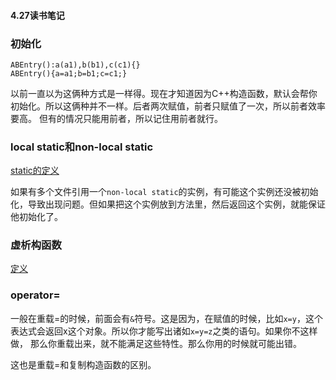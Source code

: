 #### 4.27读书笔记
### 初始化
    ABEntry():a(a1),b(b1),c(c1){}
    ABEntry(){a=a1;b=b1;c=c1;}
以前一直以为这俩种方式是一样得。现在才知道因为C++构造函数，默认会帮你初始化。所以这俩种并不一样。后者两次赋值，前者只赋值了一次，所以前者效率要高。
但有的情况只能用前者，所以记住用前者就行。

### local static和non-local static
[static的定义](https://github.com/bloodycoder/bookCollection/blob/master/notes/elements/static.md)

如果有多个文件引用一个`non-local static`的实例，有可能这个实例还没被初始化，导致出现问题。但如果把这个实例放到方法里，然后返回这个实例，就能保证他初始化了。

### 虚析构函数

[定义](https://github.com/bloodycoder/bookCollection/blob/master/notes/elements/%E8%99%9A%E5%87%BD%E6%95%B0.md)

### operator=

一般在重载=的时候，前面会有`&`符号。这是因为，在赋值的时候，比如`x=y`，这个表达式会返回x这个对象。所以你才能写出诸如`x=y=z`之类的语句。如果你不这样做，
那么你重载出来，就不能满足这些特性。那么你用的时候就可能出错。

这也是重载=和复制构造函数的区别。

